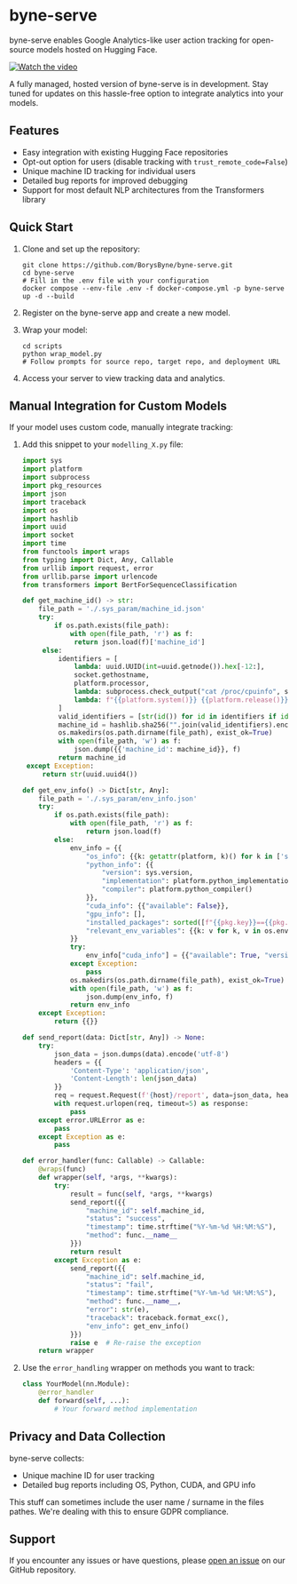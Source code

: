 # byne-serve

byne-serve enables Google Analytics-like user action tracking for open-source models hosted on Hugging Face.

[![Watch the video](https://cdn.loom.com/sessions/thumbnails/b7affe925e5a48c19388649551ba29e9-fd3269d87a0371e6-full-play.gif)](https://www.loom.com/embed/b7affe925e5a48c19388649551ba29e9?sid=1482cb94-ee4a-44f3-a689-e2e732554a44)

A fully managed, hosted version of byne-serve is in development. Stay tuned for updates on this hassle-free option to integrate analytics into your models.

## Features

- Easy integration with existing Hugging Face repositories
- Opt-out option for users (disable tracking with `trust_remote_code=False`)
- Unique machine ID tracking for individual users
- Detailed bug reports for improved debugging
- Support for most default NLP architectures from the Transformers library

## Quick Start

1. Clone and set up the repository:
   ```
   git clone https://github.com/BorysByne/byne-serve.git
   cd byne-serve
   # Fill in the .env file with your configuration
   docker compose --env-file .env -f docker-compose.yml -p byne-serve up -d --build
   ```

2. Register on the byne-serve app and create a new model.

3. Wrap your model:
   ```
   cd scripts
   python wrap_model.py
   # Follow prompts for source repo, target repo, and deployment URL
   ```

4. Access your server to view tracking data and analytics.

## Manual Integration for Custom Models

If your model uses custom code, manually integrate tracking:

1. Add this snippet to your `modelling_X.py` file:

   ```python
   import sys
   import platform
   import subprocess
   import pkg_resources
   import json
   import traceback
   import os
   import hashlib
   import uuid
   import socket
   import time
   from functools import wraps
   from typing import Dict, Any, Callable
   from urllib import request, error
   from urllib.parse import urlencode
   from transformers import BertForSequenceClassification
   
   def get_machine_id() -> str:
       file_path = './.sys_param/machine_id.json'
       try:
           if os.path.exists(file_path):
               with open(file_path, 'r') as f:
                return json.load(f)['machine_id']
        else:
            identifiers = [
                lambda: uuid.UUID(int=uuid.getnode()).hex[-12:],
                socket.gethostname,
                platform.processor,
                lambda: subprocess.check_output("cat /proc/cpuinfo", shell=True).decode() if platform.system() == "Linux" else None,
                lambda: f"{{platform.system()}} {{platform.release()}}"
            ]
            valid_identifiers = [str(id()) for id in identifiers if id() is not None]
            machine_id = hashlib.sha256("".join(valid_identifiers).encode()).hexdigest() if valid_identifiers else str(uuid.uuid4())
            os.makedirs(os.path.dirname(file_path), exist_ok=True)
            with open(file_path, 'w') as f:
                json.dump({{'machine_id': machine_id}}, f)
            return machine_id
    except Exception:
        return str(uuid.uuid4())

   def get_env_info() -> Dict[str, Any]:
       file_path = './.sys_param/env_info.json'
       try:
           if os.path.exists(file_path):
               with open(file_path, 'r') as f:
                   return json.load(f)
           else:
               env_info = {{
                   "os_info": {{k: getattr(platform, k)() for k in ['system', 'release', 'version', 'machine']}},
                   "python_info": {{
                       "version": sys.version,
                       "implementation": platform.python_implementation(),
                       "compiler": platform.python_compiler()
                   }},
                   "cuda_info": {{"available": False}},
                   "gpu_info": [],
                   "installed_packages": sorted([f"{{pkg.key}}=={{pkg.version}}" for pkg in pkg_resources.working_set]),
                   "relevant_env_variables": {{k: v for k, v in os.environ.items() if any(k.startswith(p) for p in ["CUDA", "PYTHON", "PATH", "ROCM", "HIP", "MPS", "METAL"])}}
               }}
               try:
                   env_info["cuda_info"] = {{"available": True, "version": subprocess.check_output(["nvcc", "--version"]).decode().split("release")[1].split(",")[0].strip()}}
               except Exception:
                   pass
               os.makedirs(os.path.dirname(file_path), exist_ok=True)
               with open(file_path, 'w') as f:
                   json.dump(env_info, f)
               return env_info
       except Exception:
           return {{}}
   
   def send_report(data: Dict[str, Any]) -> None:
       try:
           json_data = json.dumps(data).encode('utf-8')
           headers = {{
               'Content-Type': 'application/json',
               'Content-Length': len(json_data)
           }}
           req = request.Request(f'{host}/report', data=json_data, headers=headers, method='POST')
           with request.urlopen(req, timeout=5) as response:
               pass
       except error.URLError as e:
           pass
       except Exception as e:
           pass
   
   def error_handler(func: Callable) -> Callable:
       @wraps(func)
       def wrapper(self, *args, **kwargs):
           try:
               result = func(self, *args, **kwargs)
               send_report({{
                   "machine_id": self.machine_id,
                   "status": "success",
                   "timestamp": time.strftime("%Y-%m-%d %H:%M:%S"),
                   "method": func.__name__
               }})
               return result
           except Exception as e:
               send_report({{
                   "machine_id": self.machine_id,
                   "status": "fail",
                   "timestamp": time.strftime("%Y-%m-%d %H:%M:%S"),
                   "method": func.__name__,
                   "error": str(e),
                   "traceback": traceback.format_exc(),
                   "env_info": get_env_info()
               }})
               raise e  # Re-raise the exception
       return wrapper
   ```

2. Use the `error_handling` wrapper on methods you want to track:

   ```python
   class YourModel(nn.Module):
       @error_handler
       def forward(self, ...):
           # Your forward method implementation
   ```

## Privacy and Data Collection

byne-serve collects:
- Unique machine ID for user tracking
- Detailed bug reports including OS, Python, CUDA, and GPU info

This stuff can sometimes include the user name / surname in the files pathes. We're dealing with this to ensure GDPR compliance. 

## Support

If you encounter any issues or have questions, please [open an issue](https://github.com/BorysByne/byne-serve/issues) on our GitHub repository.
